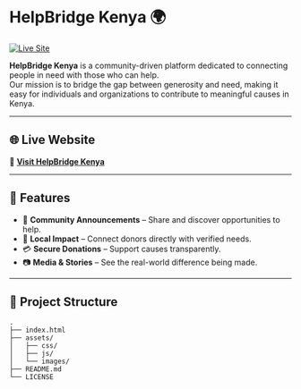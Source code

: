 # HelpBridge Kenya 🌍

[![Live Site](https://img.shields.io/badge/Live%20Site-Visit%20Now-brightgreen)](https://helpbridgekenya.com)

**HelpBridge Kenya** is a community-driven platform dedicated to connecting people in need with those who can help.  
Our mission is to bridge the gap between generosity and need, making it easy for individuals and organizations to contribute to meaningful causes in Kenya.

---

## 🌐 Live Website
🔗 **[Visit HelpBridge Kenya](https://helpbridgekenya.com)**

---

## 📌 Features
- 📢 **Community Announcements** – Share and discover opportunities to help.
- 📍 **Local Impact** – Connect donors directly with verified needs.
- 💳 **Secure Donations** – Support causes transparently.
- 📷 **Media & Stories** – See the real-world difference being made.

---

## 📂 Project Structure
```plaintext
.
├── index.html
├── assets/
│   ├── css/
│   ├── js/
│   └── images/
├── README.md
└── LICENSE
